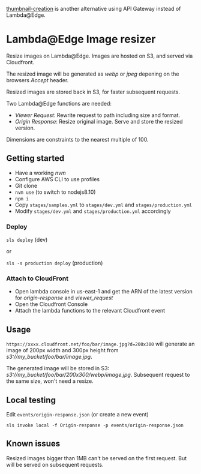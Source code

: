 [thumbnail-creation](https://github.com/DanielMuller/thumbnail-creation) is another alternative using API Gateway instead of Lambda@Edge.

# Lambda@Edge Image resizer

Resize images on Lambda@Edge. Images are hosted on S3, and served via Cloudfront.

The resized image will be generated as _webp_ or _jpeg_ depening on the browsers _Accept_ header.

Resized images are stored back in S3, for faster subsequent requests.

Two Lambda@Edge functions are needed:
* *Viewer Request*: Rewrite request to path including size and format.
* *Origin Response*: Resize original image. Serve and store the resized version.

Dimensions are constraints to the nearest multiple of 100.

## Getting started
* Have a working _nvm_
* Configure AWS CLI to use profiles
* Git clone
* `nvm use` (to switch to nodejs8.10)
* `npm i`
* Copy `stages/samples.yml` to `stages/dev.yml` and `stages/production.yml`
* Modify `stages/dev.yml` and `stages/production.yml` accordingly

### Deploy
`sls deploy` (dev)

or

`sls -s production deploy` (production)

### Attach to CloudFront
* Open lambda console in us-east-1 and get the ARN of the latest version for _origin-response_ and _viewer_request_
* Open the Cloudfront Console
* Attach the lambda functions to the relevant Cloudfront event

## Usage
`https://xxxx.cloudfront.net/foo/bar/image.jpg?d=200x300` will generate an image of 200px width and 300px height from _s3://my_bucket/foo/bar/image.jpg_.

The generated image will be stored in S3: _s3://my_bucket/foo/bar/200x300/webp/image.jpg_. Subsequent request to the same size, won't need a resize.

## Local testing
Edit `events/origin-response.json` (or create a new event)

```
sls invoke local -f Origin-response -p events/origin-response.json
```

## Known issues

Resized images bigger than 1MB can't be served on the first request. But will be served on subsequent requests.
